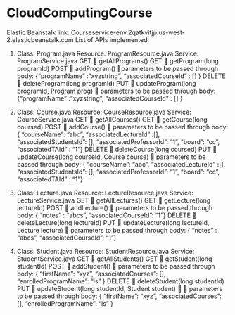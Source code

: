 # CloudComputingCourse
Elastic Beanstalk link: Courseservice-env.2qatkvitjp.us-west-2.elasticbeanstalk.com 
List of APIs implemented:
1.	Class: Program.java
Resource: ProgramResource.java
Service: ProgramService.java
GET  getAllPrograms()
GET  getProgram(long programId)
POST  addProgram() parameters to be passed through body: {“programName” :”xyzstring”, “associatedCourseId” : [] }
DELETE  deleteProgram(long programId)
PUT  updateProgram(long programId, Program prog)  parameters to be passed through body: {“programName” :”xyzstring”, “associatedCourseId” : [] }
2.	Class: Course.java
Resource: CourseResource.java
Service: CourseService.java
GET  getAllCourses()
GET  getCourse(long coursed)
POST  addCourse()  parameters to be passed through body: { “courseName”: “abc”, “associatedLectureId” :[], “associatedStudentsId”: [], “associatedProfessorId”: “1”, “board”: “cc”, “associatedTAId” : “1”}
DELETE  deleteCourse(long coursed)
PUT  updateCourse(long courseId, Course course)  parameters to be passed through body: { “courseName”: “abc”, “associatedLectureId” :[], “associatedStudentsId”: [], “associatedProfessorId”: “1”, “board”: “cc”, “associatedTAId” : “1”}
3.	Class: Lecture.java
Resource: LectureResource.java
Service: LectureService.java
GET  getAllLectures()
GET  getLecture(long lectureId)
POST  addLecture()  parameters to be passed through body: { “notes” : “abcs”, “associatedCourseId”: “1”}
DELETE  deleteLecture(long lectureId)
PUT  updateLecture(long lectureId, Lecture lecture)   parameters to be passed through body: { “notes” : “abcs”, “associatedCourseId”: “1”}

4.	Class: Student.java
Resource: StudentResource.java
Service: StudentService.java
GET  getAllStudents()
GET  getStudent(long studentId)
POST  addStudent()  parameters to be passed through body: { “firstName”: “xyz”, “associatedCourses”: [], “enrolledProgramName”: “is” }
DELETE  deleteStudent(long studentId)
PUT  updateStudent(long studentId, Student student)   parameters to be passed through body: { “firstName”: “xyz”, “associatedCourses”: [], “enrolledProgramName”: “is” }



	



